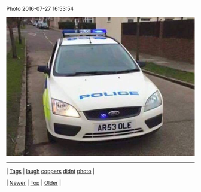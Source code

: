 <!--
title: Photo 2016-07-27 16
date: 2020-06-28T15:27:00.123Z
tags: laugh, coppers, didnt, photo
-->


Photo 2016-07-27 16:53:54

![](148054784072-0.jpg)

<!--BOTTOM-POST-NAVIGATION-->
---

| [Tags](tags.md) | [laugh](tag-laugh.md) [coppers](tag-coppers.md) [didnt](tag-didnt.md) [photo](tag-photo.md) |

| [Newer](147961914289.md) | [Top](index.md) | [Older](148054791934.md) |